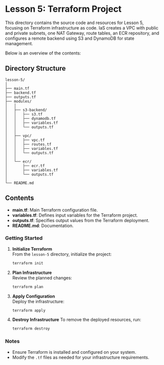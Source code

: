 # Lesson 5: Terraform Project

This directory contains the source code and resources for Lesson 5, focusing on Terraform infrastructure as code.
IaS creates a VPC with public and private subnets, one NAT Gateway, route tables, an ECR repository, and configures a remote backend using S3 and DynamoDB for state management.

Below is an overview of the contents:

## Directory Structure

```plaintext
lesson-5/
│
├── main.tf                 
├── backend.tf              
├── outputs.tf             
├── modules/                
│   │
│   ├── s3-backend/
│   │   ├── s3.tf
│   │   ├── dynamodb.tf
│   │   ├── variables.tf
│   │   └── outputs.tf
│   │
│   ├── vpc/
│   │   ├── vpc.tf
│   │   ├── routes.tf
│   │   ├── variables.tf
│   │   └── outputs.tf
│   │
│   └── ecr/
│       ├── ecr.tf
│       ├── variables.tf
│       └── outputs.tf
│
└── README.md

```

## Contents

- **main.tf**: Main Terraform configuration file.
- **variables.tf**: Defines input variables for the Terraform project.
- **outputs.tf**: Specifies output values from the Terraform deployment.
- **README.md**: Documentation.

### Getting Started

1. **Initialize Terraform**  
    From the `lesson-5` directory, initialize the project:

    ```bash
    terraform init
    ```

2. **Plan Infrastructure**  
    Review the planned changes:

    ```bash
    terraform plan
    ```

3. **Apply Configuration**  
    Deploy the infrastructure:

    ```bash
    terraform apply
    ```

4. **Destroy Infrastructure**
    To remove the deployed resources, run:

    ```bash
    terraform destroy
    ```

### Notes

- Ensure Terraform is installed and configured on your system.
- Modify the `.tf` files as needed for your infrastructure requirements.
